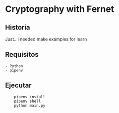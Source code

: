 # Cryptography with Fernet

## Historia

Just.. i needed make examples for learn

## Requisitos

    - Python
    - pipenv 

## Ejecutar
```shell
    pipenv install
    pipenv shell
    python main.py
```
